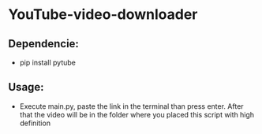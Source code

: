 # YouTube-video-downloader
## Dependencie:
- pip install pytube
## Usage:
- Execute main.py, paste the link in the terminal than press enter. After that the video will be in the folder where you placed this script with high definition